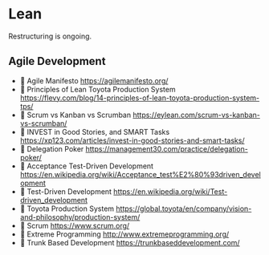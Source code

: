 # Lean

Restructuring is ongoing.

## Agile Development

* 📃 Agile Manifesto <https://agilemanifesto.org/>
* 📃 Principles of Lean Toyota Production System <https://flevy.com/blog/14-principles-of-lean-toyota-production-system-tps/>
* 📃 Scrum vs Kanban vs Scrumban <https://eylean.com/scrum-vs-kanban-vs-scrumban/>
* 📃 INVEST in Good Stories, and SMART Tasks <https://xp123.com/articles/invest-in-good-stories-and-smart-tasks/>
* 📃 Delegation Poker <https://management30.com/practice/delegation-poker/>
* 📙 Acceptance Test-Driven Development <https://en.wikipedia.org/wiki/Acceptance_test%E2%80%93driven_development>
* 📙 Test-Driven Development <https://en.wikipedia.org/wiki/Test-driven_development>
* 📙 Toyota Production System <https://global.toyota/en/company/vision-and-philosophy/production-system/>
* 📙 Scrum <https://www.scrum.org/>
* 📙 Extreme Programming <http://www.extremeprogramming.org/>
* 📙 Trunk Based Development <https://trunkbaseddevelopment.com/>
